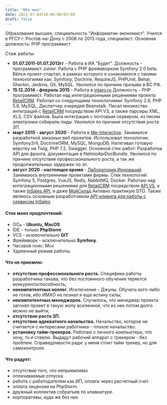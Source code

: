 ```yaml
---
title: "Обо мне"
date: 2021-07-04T20:00:00+03:00
draft: false
---
```

Образование высшее, специальность "Информатик-экономист". Учился в РГСУ г. Ростов-на-Дону с 2008 по 2013 года, специалист. Основная должность: PHP программист

Стаж работы:
* **01.07.2011-01.07.2013гг** - Работа в ИА "Будет". 
Должность - программист Junior. Работа с PHP фреймворком Symfony 2.0 beta. Вёлся проект-стартап, в рамках которого я ознакомился с такими технологиями как:
  Symfony, Doctrine, RequireJS, PHPUnit, Behat, Gherkin, Jenkins, Git, MySQL. Уволился по причине призыва в ВС РФ.
* **15.12.2014 - февраль 2015** - Работа в [intaro.ru](https://intaro.ru)
Должность - PHP программист. Работал над интеграционными решениями проекта [RetailCRM](https://www.retailcrm.ru). Работал со следующими технологиями:
  Symfony 2.8, PHP 5.6, MySQL, Диспетчер очередей Beanstalk. Писал множество интеграций с [RetailCRM](https://www.retailcrm.ru) посредством API V3, а также парсеры XML, XLS, CSV файлов. Была интеграция с почтовым сервером, из писем электронки собирали лиды.
  Уволился по причине отсутствия роста ЗП.
* **март 2015 - август 2020** - Работа в [Me-Interactive](https://start-mobile.net). Занимался разработкой заказных веб проектов. Использовал технологии: Symfony3/4, DoctrineORM, MySQL, MongoDB.
Натягивал готовую верстку на Twig, PHP 7.2, Swagger. Основной стек работ: Разработка API для фронта, документация в NelmioApiDocBundle.
  Уволился по причине отсутствия профессионального роста, а так же продолжительных задержек по зп. 
* **август 2020 - настоящее время** - [Лаборатория Инноваций](https://inlb.ru). Занимаюсь внутренними проектами фирмы. Стек технологий: Symfony 5, Postgres, VueJS, Redis, RabbitMQ, Docker.
Работаю над интеграционными решениями для [RetailCRM](https://www.retailcrm.ru) посредством [API V5](https://docs.retailcrm.ru/Developers/API/APIVersions/APIv5), а также [InSales API](https://api.insales.ru/?doc_format=JSON), и даже [МойСклад](https://dev.moysklad.ru/doc/api/remap/1.2/#mojsklad-json-api)
  Активно практикую DTO.
Также являюсь основным разработчиком [API-клиента для работы с сервисом InSales](https://github.com/insales/insales_php_api). 


#### Стек моих предпочтений:
* ОСь - **Ubuntu, MacOS**
* IDE - только **PhpStorm**
* VCS - исключительно **GIT**
* Фреймворк - исключительно **Symfony**.
* Часовой пояс: Мск
* Удаленный режим работы.
#### Что не приемлю:
* **отсутствие профессионального роста.** Специфика работы разработчика такова, что без постоянного обучения теряется конкурентоспособность;
* **некомпетентных коллег.** Исключение - Джуны. Обучать кого-либо не готов, ибо ИМХО не познал я еще истину силы;
* **некомпетентных менеджеров.** Случалось, что менеджер проекта загонял проект в такую жопу вселенной, что из нее потом долго можно не выйти;
* **отсутствие роста ЗП.**
* **отсутствие адекватного начальства.** Начальство, которое не считается с интересами работника - плохое начальство.
* **установку тайм-трекеров.** Работаю с личного компьютера, что хочу, то и ставлю. Выдадут рабочий аппарат с трекером - без проблем. Справедливости ради: у меня стоит тайм трекер, но для самоконтроля.

#### Что радует: 
* отсутствие того, что неприемлемо
* оплачиваемые отпуска
* работа с работодателем как ИП, оплата через расчетный счет.
* оплата лицензии на PhpStorm.
* дружный коллектив собратьев по клавиатуре.
* корпоративы, куда же без них.


